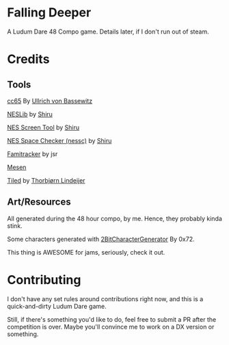 # Falling Deeper

A Ludum Dare 48 Compo game. Details later, if I don't run out of steam.

# Credits

## Tools

[cc65](https://www.cc65.org/) By [Ullrich von Bassewitz](https://www.von-bassewitz.de/uz/)

[NESLib](http://shiru.untergrund.net/code.shtml) by [Shiru](http://shiru.untergrund.net/)

[NES Screen Tool](http://shiru.untergrund.net/software.shtml) by [Shiru](https://shiru.untergrund.net/)

[NES Space Checker (nessc)](http://shiru.untergrund.net/software.shtml) by [Shiru](http://shiru.untergrund.net/)

[Famitracker](http://famitracker.com/) by jsr

[Mesen](https://mesen.ca)

[Tiled](http://www.mapeditor.org/) by [Thorbjørn Lindeijer](https://github.com/bjorn)


## Art/Resources

All generated during the 48 hour compo, by me. Hence, they probably kinda stink.

Some characters generated with [2BitCharacterGenerator](https://0x72.itch.io/2bitcharactergenerator) By 0x72.

This thing is AWESOME for jams, seriously, check it out.

# Contributing

I don't have any set rules around contributions right now, and this is a quick-and-dirty Ludum Dare game.

Still, if there's something you'd like to do, feel free to submit a PR after the competition is over. 
Maybe you'll convince me to work on a DX version or something.
